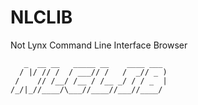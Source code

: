 # NLCLIB
Not Lynx Command Line Interface Browser
```
   _  __ __   _____ __    ____ ___ 
  / |/ // /  / ___// /   /  _// _ )
 /    // /__/ /__ / /__ _/ / / _  |
/_/|_//____/\___//____//___//____/ 
                                  
```
